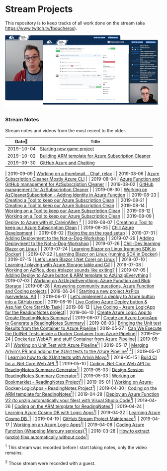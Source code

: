 # Stream Projects

This repository is to keep tracks of all work done on the stream (aka https://www.twitch.tv/fboucheros).

![Stream_Screenshots][Stream_Screenshots]

### Stream Notes

Stream notes and videos from the most recent to the older.

|    Date🔼   |  Title                                                       | 
|------------|---------------------------------------------------------------|
| 2019-10-04 | [Starting new game project](2019-10-04-starting-new-game-project.md) |
| 2019-10-02 | [Building ARM template for Azure Subscription Cleaner](2019-10-02-Building-ARM-for-AzSubscriptionCleaner.md) |
| 2019-09-30 | [GitHub Azure and Chatting](2019-09-30-github-azure-chatting.md) |

| 2019-09-09 | [Working on a thumbnail... Chat, relax](2019-09-09-Working-on-a-thumbnail-chat-relax.md) |
| 2019-08-06 | [Azure Subscription Cleaner Mostly Azure CLI](2019-09-06-azsubscriptioncleaner-cli-and-arm.md) |
| 2019-08-04 | [Azure Function and GitHub management for AzSubscription Cleaner](2019-09-04-Function-and-Github-work-AzSubscriptionCleaner.md) |
| 2019-08-02 | [GitHub management for AzSubscription Cleaner](2019-09-02-Github-work-AzSubscriptionCleaner.md) |
| 2019-08-30 | [Working on AzCleanerSubscription - Adding Identity in Azure Function](2019-08-30-AzCleanerSubscription-Adding-Identity.md) |
| 2019-08-23 | [Creating a Tool to keep our Azure Subscription Clean](2019-08-23-Keep-Subcription-Clean-SetUp.md) |
| 2019-08-21 | [Creating a Tool to keep our Azure Subscription Clean](2019-08-21-Keep-Subcription-Clean-AzFunction.md) |
| 2019-08-14 | [Working on a Tool to keep our Azure Subscription Clean](2019-08-14-Keep-Subcription-Clean.md) |
| 2019-08-12 | [Working on a Tool to keep our Azure Subscription Clean](2019-08-12-Keep-Subcription-Clean.md) |
| 2019-08-09 | [Deploy to Azure with @_CalvinAllen](2019-08-09-Deploy-to-Azure-with-CalvinAllen.md) [<sup>2</sup>](#2) |
| 2019-08-07 | [Creating a Tool to keep our Azure Subscription Clean](2019-08-07-Keep-Sub-Clean.md) |
| 2019-08-05 | [Chill Azure Development](2019-08-05-Chill-Azure-Development.md) |
| 2019-08-02 | [Fixing the on the road setup](2019-08-02-Fixing-the-On-the-Road-Setup.md) |
| 2019-07-31 | [Adding Deployment to the Not-a-Dog-Workshop](2019-07-31-Adding-Deployment-to-Not-a-Dog-Workshop.md) |
| 2019-07-29 | [Adding Deployment to the Not-a-Dog-Workshop](2019-07-29-Adding-Deployment-to-Not-a-Dog-Workshop.md) |
| 2019-07-26 | [Chill-Dev learning Blazor on Linux](2019-07-26-Chill-Dev-learning-Blazor-on-Linux.md) |
| 2019-07-24 | [Learning Blazor on Linux (running SDK in Docker)](2019-07-24-Blazor-Docker-Azure-Storage.md) |
| 2019-07-22 | [Learning Blazor on Linux (running SDK in Docker)](2019-07-22-Blazor-Docker-Azure-Storage.md) |
| 2019-07-15 | [Let's Learn Blazor (.Net Core) on Linux](https://github.com/FBoucher/stream-projects/blob/master/Streams/2019-07-15-Lets-Learn-Blazor-dotNet-Core-on-Linux.md) |
| 2019-07-10 | [Learning / playing with Azure Storage table and C#](https://github.com/FBoucher/stream-projects/blob/master/Streams/2019-07-10-PLaying-playing-with-Azure-Storage-Tables.md) |
| 2019-07-08 | [Working on AzPics, does #blazor sounds like exiting?](https://github.com/FBoucher/stream-projects/blob/master/Streams/2019-07-08-Working-on-AzPics-does-blazor-sounds-like-exiting.md) |
| 2019-07-05 | [Adding Deploy to Azure button & ARM template to AzUnzipEverything](https://github.com/FBoucher/stream-projects/blob/master/Streams/2019-07-05-Adding-Deploy-to-Azure-button-&-ARM-template-to-AzUnzipEverything-Azure-Function-and-Blob-Storage.md)
| 2019-07-03 | [Working on AzUnzipEverything: Azure Function and Blob Storage](https://github.com/FBoucher/stream-projects/blob/master/Streams/2019-07-03-Working-on-AzUnzipEverything-Azure-Function-and-Blob-Storage.md)
| 2019-06-28 | [Answering community questions, Azure Function and Coding projects](https://github.com/FBoucher/stream-projects/blob/master/Streams/2019-06-28-Live-Coding-Azure-Function-and-other-projects.md)
| 2019-06-24 | [Starting a new project AzPics (serverless, AI)](https://github.com/FBoucher/stream-projects/blob/master/Streams/Streams/2019-06-24-Starting-a-new-project-serverless-AI.md) |
| 2019-06-17 | [Let's implement a deploy to Azure button into a GitHub repo](https://github.com/FBoucher/stream-projects/blob/master/Streams/2019-06-17-Lets-implement-a-deploy-to-Azure-button-into-a-GitHub-repo.md)|
| 2019-06-19 | [Live Coding Azure Deploy button & Asp.Net Core StartUp Task](https://github.com/FBoucher/stream-projects/blob/master/Streams/2019-06-19-Live-Coding-Azure-Deploy-button-and-Asp.Net-Core-StartUp-Task.md)|
| 2019-06-12 | [Live Coding - Azure LogicApp for the ReadingNotes project](https://github.com/FBoucher/stream-projects/blob/master/Streams/2019-06-12-Live-Coding-Azure-LogicApp-for-the-ReadingNotes-project.md)|
| 2019-06-10 | [Create Azure Logic App to Create ReadingNotes Summary](https://github.com/FBoucher/stream-projects/blob/master/Streams/2019-06-10-Create-Azure-Logic-App-to-Create-ReadingNotes-Summary.md)|
| 2019-06-07 | [Create an Azure LogicApp to Generate a ReadingNotes Summary](https://github.com/FBoucher/stream-projects/blob/master/Streams/2019-06-07-Create%20an%20Azure%20LogicApp%20to%20write%20a%20ReadingNotes%20Summary.md)|
| 2019-06-03 | [Bringing the Unit test Results from the Container to Azure Pipeline](Streams/2019-06-03-Bringing%20the%20Unit%20test%20Results%20from%20the%20Container%20to%20Azure%20Pipeline.md)
| 2019-05-27 | [Can We Execute the DotNet Tests inside a Docker Container from Azure Pipeline](Streams/2019-05-27-Can%20We%20Execute%20the%20DotNet%20Tests%20inside%20a%20Docker%20Container%20from%20Azure%20Pipeline.md)|
| 2019-05-24 | [Dockerize WebAPI and stuff Container from Azure Pipeline](Streams/2019-05-24-Dockerize%20WebAPI%20and%20stuff.md)|
| 2019-05-21 | [Working on Unit Test with Azure Pipeline](https://github.com/FBoucher/ReadingNotes#streams)[<sup>1</sup>](#1)|
| 2019-05-17 | [Merging Arlvin's PR and adding the XUnit tests to the Azure Pipeline](https://github.com/FBoucher/ReadingNotes#streams)[<sup>1</sup>](#1) [<sup>2</sup>](#2)|
| 2019-05-17 | [Learning how to do XUnit tests with Arlvin Moyo](https://github.com/FBoucher/ReadingNotes#streams)[<sup>1</sup>](#1)|
| 2019-05-15 | [Build CI for a .Net Core Web API ](https://github.com/FBoucher/ReadingNotes#streams)[<sup>1</sup>](#1)|
| 2019-05-10 | [Coding .Net Core Web API for ReadingNotes Summary Generator](https://github.com/FBoucher/ReadingNotes#streams)[<sup>1</sup>](#1)|
| 2019-05-03 | [Design Session ReadingNotes Summary Generator](https://github.com/FBoucher/ReadingNotes#streams)[<sup>1</sup>](#1)|
| 2019-05-03 | [Working on Bookmarklet - ReadingNotes Project](https://github.com/FBoucher/ReadingNotes#streams)[<sup>1</sup>](#1)|
| 2019-05-01 | [Working on Azure-Docker-LogicApps - ReadingNotes Project](https://github.com/FBoucher/ReadingNotes#streams)[<sup>1</sup>](#1)| 
| 2019-04-30 | [Coding on the ARM template for ReadingNotes](https://github.com/FBoucher/ReadingNotes#streams)[<sup>1</sup>](#1)|
| 2019-04-28 | [Deploy an Azure Function V2 (to unzip automatically your files) with Visual Studio Code](https://youtu.be/t9PvXWEzU-o)[<sup>1</sup>](#1)|
| 2019-04-26 | [Coding on the ARM template for ReadingNotes](https://github.com/FBoucher/ReadingNotes#streams)[<sup>1</sup>](#1)|
| 2019-04-24 | [Learning Azure Cosmo DB with Logic Apps](https://github.com/FBoucher/ReadingNotes#streams)[<sup>1</sup>](#1)|
| 2019-04-22 | [Learning Azure Cosmo DB ](https://github.com/FBoucher/ReadingNotes#streams)[<sup>1</sup>](#1)|
| 2019-04-19 | [GitHub Stream Project Maintenace](https://github.com/FBoucher/ReadingNotes#streams)[<sup>1</sup>](#1)|
| 2019-04-17 | [Working on an Azure Logic Apps](https://github.com/FBoucher/ReadingNotes#streams)[<sup>1</sup>](#1)|
| 2019-04-08 | [Coding Azure Function (Wrapping Mercury services)](https://github.com/FBoucher/ReadingNotes#streams)[<sup>1</sup>](#1)|
| 2018-03-28 | [How to extract (unzip) files automatically without code](https://youtu.be/liyiBUV7ICw)[<sup>1</sup>](#1)|

<a class="anchor" id="1"><sup>1</sup></a> This stream was recorded before I start taking notes, only the video remains.

<a class="anchor" id="2"><sup>2</sup></a> Those stream were recorded with a guest.


[Stream_Screenshots]: medias/Stream_Screenshots.png